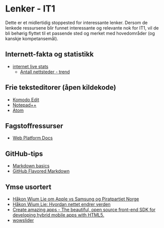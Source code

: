 Lenker - IT1
============

Dette er et midlertidig stoppested for interessante lenker. Dersom de lenkede ressursene blir funnet interessante og relevante nok for IT1, vil de bli behørig flyttet til et passende sted og merket med hovedområder (og kanskje kompetansemål).

Internett-fakta og statistikk
-----------------------------
* [internet live stats](http://www.internetlivestats.com/)
  * [Antall nettsteder - trend](http://www.internetlivestats.com/total-number-of-websites/#trend)


Frie teksteditorer (åpen kildekode)
-----------------------------------
* [Komodo Edit](http://komodoide.com/komodo-edit/)
* [Notepad++](https://notepad-plus-plus.org/)
* [Atom](https://atom.io/)

Fagstoffressurser
-----------------
* [Web Platform Docs](https://docs.webplatform.org/wiki/Main_Page)

GitHub-tips
-----------
* [Markdown basics](https://help.github.com/articles/markdown-basics/)
* [GitHub Flavored Markdown](https://help.github.com/articles/github-flavored-markdown/)

Ymse usortert
-------------
* [Håkon Wium Lie om Apple vs Samsung og Piratpartiet Norge](https://www.youtube.com/watch?v=6Ae_2iZem60)
* [Håkon Wium Lie: Hvordan nettet endrer verden](https://www.youtube.com/watch?v=lYkeh5VAGWQ)
* [Create amazing apps - The beautiful, open source front-end SDK for developing hybrid mobile apps with HTML5.](http://ionicframework.com/)
* [wowslider](http://wowslider.com/)
